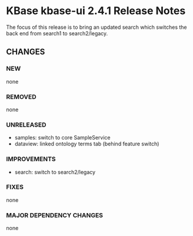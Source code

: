 # KBase kbase-ui 2.4.1 Release Notes

The focus of this release is to bring an updated search which switches the back end from search1 to search2/legacy.

## CHANGES

### NEW

none

### REMOVED

none

### UNRELEASED

- samples: switch to core SampleService 
- dataview: linked ontology terms tab (behind feature switch)

### IMPROVEMENTS

- search: switch to search2/legacy 

### FIXES

none

### MAJOR DEPENDENCY CHANGES

none
